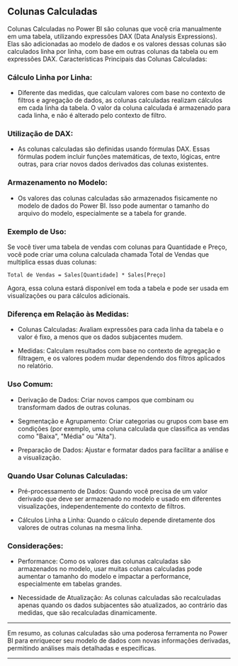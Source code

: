 
## Colunas Calculadas

Colunas Calculadas no Power BI são colunas que você cria manualmente em uma tabela, utilizando expressões DAX (Data Analysis Expressions). Elas são adicionadas ao modelo de dados e os valores dessas colunas são calculados linha por linha, com base em outras colunas da tabela ou em expressões DAX.
Características Principais das Colunas Calculadas:

### Cálculo Linha por Linha:

- Diferente das medidas, que calculam valores com base no contexto de filtros e agregação de dados, as colunas calculadas realizam cálculos em cada linha da tabela. O valor da coluna calculada é armazenado para cada linha, e não é alterado pelo contexto de filtro.

### Utilização de DAX:
- As colunas calculadas são definidas usando fórmulas DAX. Essas fórmulas podem incluir funções matemáticas, de texto, lógicas, entre outras, para criar novos dados derivados das colunas existentes.

### Armazenamento no Modelo:
- Os valores das colunas calculadas são armazenados fisicamente no modelo de dados do Power BI. Isso pode aumentar o tamanho do arquivo do modelo, especialmente se a tabela for grande.

### Exemplo de Uso:

Se você tiver uma tabela de vendas com colunas para Quantidade e Preço, você pode criar uma coluna calculada chamada Total de Vendas que multiplica essas duas colunas:

~~~DAX
Total de Vendas = Sales[Quantidade] * Sales[Preço]
~~~

Agora, essa coluna estará disponível em toda a tabela e pode ser usada em visualizações ou para cálculos adicionais.

### Diferença em Relação às Medidas:

- Colunas Calculadas: Avaliam expressões para cada linha da tabela e o valor é fixo, a menos que os dados subjacentes mudem.

- Medidas: Calculam resultados com base no contexto de agregação e filtragem, e os valores podem mudar dependendo dos filtros aplicados no relatório.

### Uso Comum:
- Derivação de Dados: Criar novos campos que combinam ou transformam dados de outras colunas.
        
- Segmentação e Agrupamento: Criar categorias ou grupos com base em condições (por exemplo, uma coluna calculada que classifica as vendas como "Baixa", "Média" ou "Alta").
        
- Preparação de Dados: Ajustar e formatar dados para facilitar a análise e a visualização.

### Quando Usar Colunas Calculadas:

- Pré-processamento de Dados: Quando você precisa de um valor derivado que deve ser armazenado no modelo e usado em diferentes visualizações, independentemente do contexto de filtros.

- Cálculos Linha a Linha: Quando o cálculo depende diretamente dos valores de outras colunas na mesma linha.

### Considerações:

- Performance: Como os valores das colunas calculadas são armazenados no modelo, usar muitas colunas calculadas pode aumentar o tamanho do modelo e impactar a performance, especialmente em tabelas grandes.
    
- Necessidade de Atualização: As colunas calculadas são recalculadas apenas quando os dados subjacentes são atualizados, ao contrário das medidas, que são recalculadas dinamicamente.

---

Em resumo, as colunas calculadas são uma poderosa ferramenta no Power BI para enriquecer seu modelo de dados com novas informações derivadas, permitindo análises mais detalhadas e específicas.

---